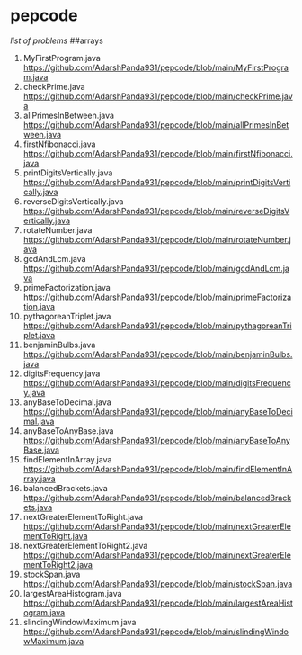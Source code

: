 # pepcode
*list of problems*
##arrays
1. MyFirstProgram.java <https://github.com/AdarshPanda931/pepcode/blob/main/MyFirstProgram.java>
2. checkPrime.java <https://github.com/AdarshPanda931/pepcode/blob/main/checkPrime.java>
3. allPrimesInBetween.java <https://github.com/AdarshPanda931/pepcode/blob/main/allPrimesInBetween.java>
4. firstNfibonacci.java <https://github.com/AdarshPanda931/pepcode/blob/main/firstNfibonacci.java>
5. printDigitsVertically.java <https://github.com/AdarshPanda931/pepcode/blob/main/printDigitsVertically.java>
6. reverseDigitsVertically.java <https://github.com/AdarshPanda931/pepcode/blob/main/reverseDigitsVertically.java>
7. rotateNumber.java <https://github.com/AdarshPanda931/pepcode/blob/main/rotateNumber.java>
8. gcdAndLcm.java <https://github.com/AdarshPanda931/pepcode/blob/main/gcdAndLcm.java>
9. primeFactorization.java <https://github.com/AdarshPanda931/pepcode/blob/main/primeFactorization.java>
10. pythagoreanTriplet.java <https://github.com/AdarshPanda931/pepcode/blob/main/pythagoreanTriplet.java>
11. benjaminBulbs.java <https://github.com/AdarshPanda931/pepcode/blob/main/benjaminBulbs.java>
12. digitsFrequency.java <https://github.com/AdarshPanda931/pepcode/blob/main/digitsFrequency.java>
13. anyBaseToDecimal.java <https://github.com/AdarshPanda931/pepcode/blob/main/anyBaseToDecimal.java>
14. anyBaseToAnyBase.java <https://github.com/AdarshPanda931/pepcode/blob/main/anyBaseToAnyBase.java>
15. findElementInArray.java <https://github.com/AdarshPanda931/pepcode/blob/main/findElementInArray.java>
16. balancedBrackets.java <https://github.com/AdarshPanda931/pepcode/blob/main/balancedBrackets.java>
17. nextGreaterElementToRight.java <https://github.com/AdarshPanda931/pepcode/blob/main/nextGreaterElementToRight.java>
18. nextGreaterElementToRight2.java <https://github.com/AdarshPanda931/pepcode/blob/main/nextGreaterElementToRight2.java>
19. stockSpan.java <https://github.com/AdarshPanda931/pepcode/blob/main/stockSpan.java>
20. largestAreaHistogram.java <https://github.com/AdarshPanda931/pepcode/blob/main/largestAreaHistogram.java>
21. slindingWindowMaximum.java <https://github.com/AdarshPanda931/pepcode/blob/main/slindingWindowMaximum.java>
